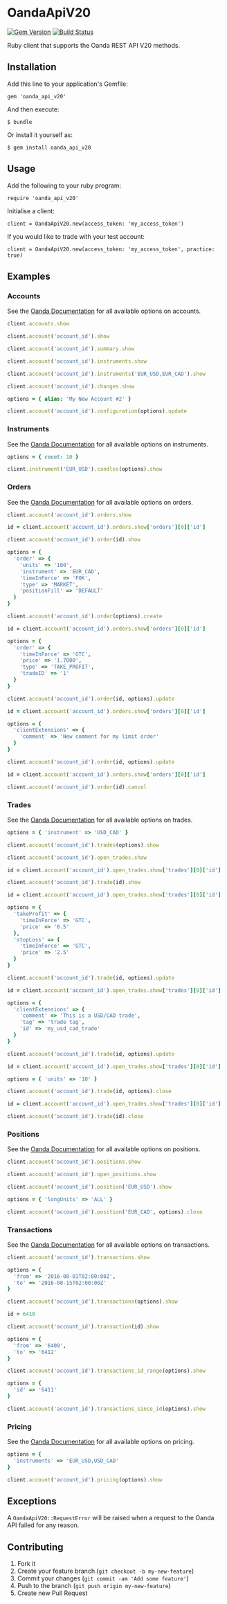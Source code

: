 # OandaApiV20

[![Gem Version](https://badge.fury.io/rb/oanda_api_v20.svg)](https://rubygems.org/gems/oanda_api_v20)
[![Build Status](https://travis-ci.org/kobusjoubert/oanda_api_v20.svg?branch=master)](https://travis-ci.org/kobusjoubert/oanda_api_v20)

Ruby client that supports the Oanda REST API V20 methods.

## Installation

Add this line to your application's Gemfile:

    gem 'oanda_api_v20'

And then execute:

    $ bundle

Or install it yourself as:

    $ gem install oanda_api_v20

## Usage

Add the following to your ruby program:

    require 'oanda_api_v20'

Initialise a client:

    client = OandaApiV20.new(access_token: 'my_access_token')

If you would like to trade with your test account:

    client = OandaApiV20.new(access_token: 'my_access_token', practice: true)

## Examples

### Accounts

See the [Oanda Documentation](http://developer.oanda.com/rest-live-v20/account-ep/) for all available options on accounts.

```ruby
client.accounts.show
```

```ruby
client.account('account_id').show
```

```ruby
client.account('account_id').summary.show
```

```ruby
client.account('account_id').instruments.show
```

```ruby
client.account('account_id').instruments('EUR_USD,EUR_CAD').show
```

```ruby
client.account('account_id').changes.show
```

```ruby
options = { alias: 'My New Account #2' }

client.account('account_id').configuration(options).update
```

### Instruments

See the [Oanda Documentation](http://developer.oanda.com/rest-live-v20/instrument-ep/) for all available options on instruments.

```ruby
options = { count: 10 }

client.instrument('EUR_USD').candles(options).show
```

### Orders

See the [Oanda Documentation](http://developer.oanda.com/rest-live-v20/order-ep/) for all available options on orders.

```ruby
client.account('account_id').orders.show
```

```ruby
id = client.account('account_id').orders.show['orders'][0]['id']

client.account('account_id').order(id).show
```

```ruby
options = {
  'order' => {
    'units' => '100',
    'instrument' => 'EUR_CAD',
    'timeInForce' => 'FOK',
    'type' => 'MARKET',
    'positionFill' => 'DEFAULT'
  }
}

client.account('account_id').order(options).create
```

```ruby
id = client.account('account_id').orders.show['orders'][0]['id']

options = {
  'order' => {
    'timeInForce' => 'GTC',
    'price' => '1.7000',
    'type' => 'TAKE_PROFIT',
    'tradeID' => '1'
  }
}

client.account('account_id').order(id, options).update
```

```ruby
id = client.account('account_id').orders.show['orders'][0]['id']

options = {
  'clientExtensions' => {
    'comment' => 'New comment for my limit order'
  }
}

client.account('account_id').order(id, options).update
```

```ruby
id = client.account('account_id').orders.show['orders'][0]['id']

client.account('account_id').order(id).cancel
```

### Trades

See the [Oanda Documentation](http://developer.oanda.com/rest-live-v20/trade-ep/) for all available options on trades.

```ruby
options = { 'instrument' => 'USD_CAD' }

client.account('account_id').trades(options).show
```

```ruby
client.account('account_id').open_trades.show
```

```ruby
id = client.account('account_id').open_trades.show['trades'][0]['id']

client.account('account_id').trade(id).show
```

```ruby
id = client.account('account_id').open_trades.show['trades'][0]['id']

options = {
  'takeProfit' => {
    'timeInForce' => 'GTC',
    'price' => '0.5'
  },
  'stopLoss' => {
    'timeInForce' => 'GTC',
    'price' => '2.5'
  }
}

client.account('account_id').trade(id, options).update
```

```ruby
id = client.account('account_id').open_trades.show['trades'][0]['id']

options = {
  'clientExtensions' => {
    'comment' => 'This is a USD/CAD trade',
    'tag' => 'trade tag',
    'id' => 'my_usd_cad_trade'
  }
}

client.account('account_id').trade(id, options).update
```

```ruby
id = client.account('account_id').open_trades.show['trades'][0]['id']

options = { 'units' => '10' }

client.account('account_id').trade(id, options).close
```

```ruby
id = client.account('account_id').open_trades.show['trades'][0]['id']

client.account('account_id').trade(id).close
```

### Positions

See the [Oanda Documentation](http://developer.oanda.com/rest-live-v20/position-ep/) for all available options on positions.

```ruby
client.account('account_id').positions.show
```

```ruby
client.account('account_id').open_positions.show
```

```ruby
client.account('account_id').position('EUR_USD').show
```

```ruby
options = { 'longUnits' => 'ALL' }

client.account('account_id').position('EUR_CAD', options).close
```

### Transactions

See the [Oanda Documentation](http://developer.oanda.com/rest-live-v20/transaction-ep/) for all available options on transactions.

```ruby
client.account('account_id').transactions.show
```

```ruby
options = {
  'from' => '2016-08-01T02:00:00Z',
  'to' => '2016-08-15T02:00:00Z'
}

client.account('account_id').transactions(options).show
```

```ruby
id = 6410

client.account('account_id').transaction(id).show
```

```ruby
options = {
  'from' => '6409',
  'to' => '6412'
}

client.account('account_id').transactions_id_range(options).show
```

```ruby
options = {
  'id' => '6411'
}

client.account('account_id').transactions_since_id(options).show
```

### Pricing

See the [Oanda Documentation](http://developer.oanda.com/rest-live-v20/pricing-ep/) for all available options on pricing.

```ruby
options = {
  'instruments' => 'EUR_USD,USD_CAD'
}

client.account('account_id').pricing(options).show
```

## Exceptions

A `OandaApiV20::RequestError` will be raised when a request to the Oanda API failed for any reason.

## Contributing

1. Fork it
2. Create your feature branch (`git checkout -b my-new-feature`)
3. Commit your changes (`git commit -am 'Add some feature'`)
4. Push to the branch (`git push origin my-new-feature`)
5. Create new Pull Request
